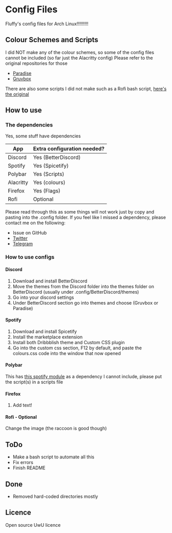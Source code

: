 # Config Files

Fluffy's config files for Arch Linux!!!!!!!!!

## Colour Schemes and Scripts

I did NOT make any of the colour schemes, so some of the config files cannot be included (so far just the Alacritty config)
Please refer to the original repositories for those

- [Paradise](https://github.com/Manas140/paradise)
- [Gruvbox](https://github.com/morhetz/gruvbox)

There are also some scripts I did not make such as a Rofi bash script, [here's the original](https://github.com/adi1090x/polybar-themes/blob/master/simple/grayblocks/scripts/powermenu.sh)

## How to use

### The dependencies

Yes, some stuff have dependencies

| App       | Extra configuration needed? |
|-----------|-----------------------------|
| Discord   | Yes   (BetterDiscord)       |
| Spotify   | Yes   (Spicetify)           |
| Polybar   | Yes   (Scripts)             |
| Alacritty | Yes   (colours)             |
| Firefox   | Yes   (Flags)               |
| Rofi      | Optional                    |

Please read through this as some things will not work just by copy and pasting into the .config folder.
If you feel like I missed a dependency, please contact me on the following:

- Issue on GitHub
- [Twitter](https://twitter.com/fluffybeanUwU)
- [Telegram](https://t.me/Fluffy_Bean)

### How to use configs

#### Discord

1. Download and install BetterDiscord
2. Move the themes from the Discord folder into the themes folder on BetterDiscord (usually under .config/BetterDiscord/themes)
3. Go into your discord settings
4. Under BetterDiscord section go into themes and choose (Gruvbox or Paradise)

#### Spotify

1. Download and install Spicetify
2. Install the marketplace extension
3. Install both Dribbblish theme and Custom CSS plugin
4. Go into the custom css section, F12 by default, and paste the colours.css code into the window that now opened

#### Polybar

This has [this spotify module](https://github.com/Jvanrhijn/polybar-spotify) as a dependency I cannot include, please put the script(s) in a scripts file

#### Firefox

1. Add text!

#### Rofi - Optional

Change the image (the raccoon is good though)

## ToDo

- Make a bash script to automate all this
- Fix errors
- Finish README

## Done

- Removed hard-coded directories mostly

## Licence

Open source UwU licence
